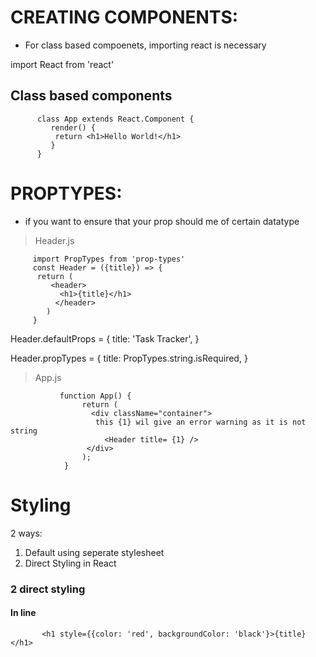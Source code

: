 # CREATING COMPONENTS:

- For class based compoenets, importing react is necessary

 import React from 'react'

## Class based components

          class App extends React.Component {
             render() {
              return <h1>Hello World!</h1>
             }
          }
 

 # PROPTYPES:

* if you want to ensure that your prop 
should me of certain datatype

>Header.js

         import PropTypes from 'prop-types'
         const Header = ({title}) => {
          return (
             <header>
               <h1>{title}</h1>         
              </header>
            )
         }

Header.defaultProps = {
    title: 'Task Tracker',
}

Header.propTypes = {
   title: PropTypes.string.isRequired,
}

> App.js


               function App() {
                    return (
                      <div className="container">
                       this {1} wil give an error warning as it is not string 
                         <Header title= {1} />
                     </div>
                    );
                }


# Styling

2 ways: 
1. Default using seperate stylesheet
2. Direct Styling in React 

### 2 direct styling

#### In line

           <h1 style={{color: 'red', backgroundColor: 'black'}>{title}</h1>

